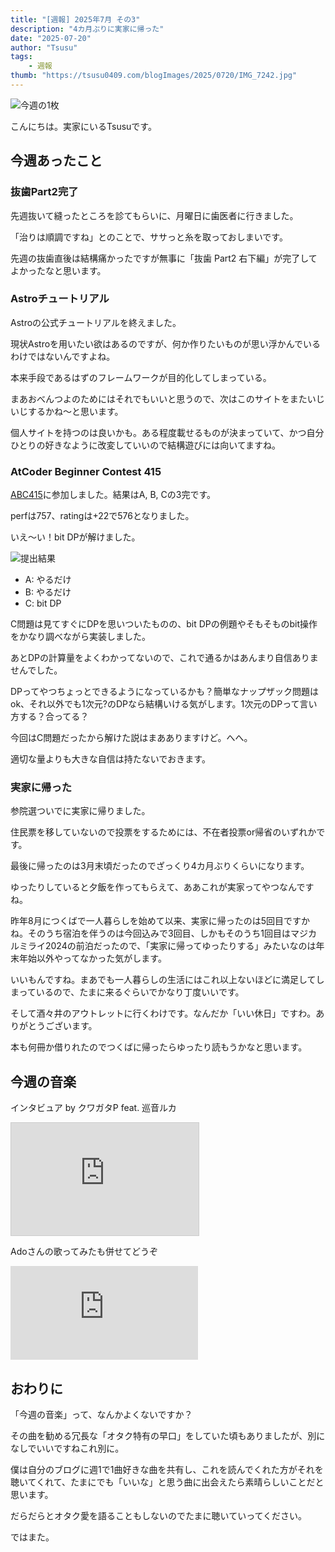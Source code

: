 ```yaml
---
title: "[週報] 2025年7月 その3"
description: "4カ月ぶりに実家に帰った"
date: "2025-07-20"
author: "Tsusu"
tags:
    - 週報
thumb: "https://tsusu0409.com/blogImages/2025/0720/IMG_7242.jpg"
---
```


![今週の1枚](/blogImages/2025/0720/IMG_7242.jpg)

こんにちは。実家にいるTsusuです。

## 今週あったこと
### 抜歯Part2完了
先週抜いて縫ったところを診てもらいに、月曜日に歯医者に行きました。

「治りは順調ですね」とのことで、ササっと糸を取っておしまいです。

先週の抜歯直後は結構痛かったですが無事に「抜歯 Part2 右下編」が完了してよかったなと思います。

### Astroチュートリアル
Astroの公式チュートリアルを終えました。

現状Astroを用いたい欲はあるのですが、何か作りたいものが思い浮かんでいるわけではないんですよね。

本来手段であるはずのフレームワークが目的化してしまっている。

まあおべんつよのためにはそれでもいいと思うので、次はこのサイトをまたいじいじするかね～と思います。

個人サイトを持つのは良いかも。ある程度載せるものが決まっていて、かつ自分ひとりの好きなように改変していいので結構遊びには向いてますね。

### AtCoder Beginner Contest 415
[ABC415](https://atcoder.jp/contests/abc415)に参加しました。結果はA, B, Cの3完です。

perfは757、ratingは+22で576となりました。

いえ～い！bit DPが解けました。

![提出結果](/blogImages/2025/0720/abc415.png)

- A: やるだけ
- B: やるだけ
- C: bit DP

C問題は見てすぐにDPを思いついたものの、bit DPの例題やそもそものbit操作をかなり調べながら実装しました。

あとDPの計算量をよくわかってないので、これで通るかはあんまり自信ありませんでした。

DPってやつちょっとできるようになっているかも？簡単なナップザック問題はok、それ以外でも1次元?のDPなら結構いける気がします。1次元のDPって言い方する？合ってる？

今回はC問題だったから解けた説はまあありますけど。へへ。

適切な量よりも大きな自信は持たないでおきます。

### 実家に帰った
参院選ついでに実家に帰りました。

住民票を移していないので投票をするためには、不在者投票or帰省のいずれかです。

最後に帰ったのは3月末頃だったのでざっくり4カ月ぶりくらいになります。

ゆったりしていると夕飯を作ってもらえて、ああこれが実家ってやつなんですね。

昨年8月につくばで一人暮らしを始めて以来、実家に帰ったのは5回目ですかね。そのうち宿泊を伴うのは今回込みで3回目、しかもそのうち1回目はマジカルミライ2024の前泊だったので、「実家に帰ってゆったりする」みたいなのは年末年始以外やってなかった気がします。

いいもんですね。まあでも一人暮らしの生活にはこれ以上ないほどに満足してしまっているので、たまに来るぐらいでかなり丁度いいです。

そして酒々井のアウトレットに行くわけです。なんだか「いい休日」ですわ。ありがとうございます。

本も何冊か借りれたのでつくばに帰ったらゆったり読もうかなと思います。

## 今週の音楽

インタビュア by クワガタP feat. 巡音ルカ

<iframe height="180px" src="https://ext.nicovideo.jp/thumb/sm16075884" scrolling="no" style="border:solid 1px #ccc;" frameborder="0"><a href="https://www.nicovideo.jp/watch/sm16075884">インタビュア  by クワガタP feat. 巡音ルカ</a></iframe>

Adoさんの歌ってみたも併せてどうぞ

<iframe src="https://www.youtube.com/embed/LyorMhAGkxE" title="【Ado】インタビュア 歌いました" frameborder="0" allow="accelerometer; autoplay; clipboard-write; encrypted-media; gyroscope; picture-in-picture; web-share" referrerpolicy="strict-origin-when-cross-origin" allowfullscreen></iframe>


## おわりに
「今週の音楽」って、なんかよくないですか？

その曲を勧める冗長な「オタク特有の早口」をしていた頃もありましたが、別になしでいいですねこれ別に。

僕は自分のブログに週1で1曲好きな曲を共有し、これを読んでくれた方がそれを聴いてくれて、たまにでも「いいな」と思う曲に出会えたら素晴らしいことだと思います。

だらだらとオタク愛を語ることもしないのでたまに聴いていってください。

ではまた。